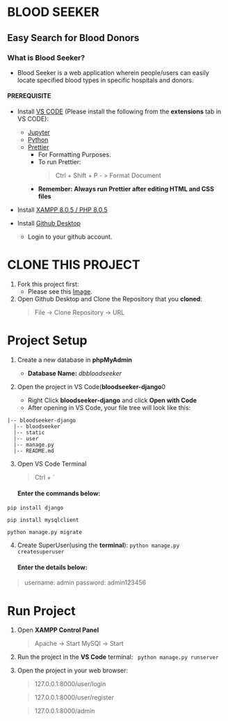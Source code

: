 # BLOOD SEEKER
## Easy Search for Blood Donors

### What is Blood Seeker?
- Blood Seeker is a web application wherein people/users can easily locate specified blood types in specific hospitals and donors.


#### PREREQUISITE
- Install [VS CODE](http://https://code.visualstudio.com/download "VS CODE") (Please install the following from the **extensions** tab in VS CODE):
	- [Jupyter](https://marketplace.visualstudio.com/items?itemName=ms-toolsai.jupyter)
	- [Python](http://https://marketplace.visualstudio.com/items?itemName=ms-python.python "Python")
	- [Prettier](http://https://marketplace.visualstudio.com/items?itemName=esbenp.prettier-vscode "Prettier") 
		- For Formatting Purposes.
		- To run Prettier:
			>Ctrl + Shift + P - > Format Document
		- **Remember: Always run Prettier after editing HTML and CSS files**

- Install [XAMPP 8.0.5 / PHP 8.0.5](http:/https://www.apachefriends.org/download.html/ "XAMPP 8.0.5 / PHP 8.0.5")
- Install [Github Desktop](https://desktop.github.com/ "Github Desktop")
	- Login to your github account.

# CLONE THIS PROJECT
1. Fork this project first:
	- Please see this [Image](https://imgur.com/Fd2omst "Image").
2.  Open Github Desktop and Clone the Repository that you **cloned**:
	> File -> Clone Repository -> URL


# Project Setup
1. Create a new database in **phpMyAdmin**
	- **Database Name:** *dbbloodseeker*

2. Open the project in VS Code(**bloodseeker-django**0
   - Right Click **bloodseeker-django** and click **Open with Code**
   - After opening in VS Code, your file tree will look like this:
```
|-- bloodseeker-django
  |-- bloodseeker
  |-- static
  |-- user
  |-- manage.py
  |-- README.md
```

3. Open VS Code Terminal
	> Ctrl + `

	#### Enter the commands below:
`pip install django`

`pip install mysqlclient`

`python manage.py migrate`

4. Create SuperUser(using the **terminal**):
`python manage.py createsuperuser`

	#### Enter the details below:
>username: admin
>password: admin123456

# Run Project
1. Open **XAMPP Control Panel**
	>Apache -> Start
	>MySQl -> Start

1. Run the project in the **VS Code** terminal:
	 ` python manage.py runserver`

2. Open the project in your web browser:
	>127.0.0.1:8000/user/login
	
	>127.0.0.1:8000/user/register
	
	>127.0.0.1:8000/admin